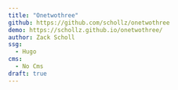 ```yaml
---
title: "Onetwothree"
github: https://github.com/schollz/onetwothree
demo: https://schollz.github.io/onetwothree/
author: Zack Scholl
ssg:
  - Hugo
cms:
  - No Cms
draft: true
---
```

